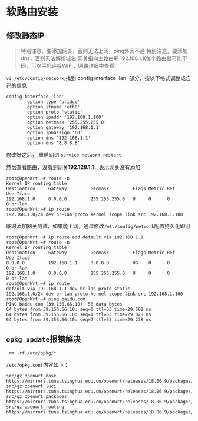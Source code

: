 # 软路由安装


## 修改静态IP
> 特别注意，要添加网关，否则无法上网，ping外网不通
> 特别注意，要添加dns，否则无法解析域名
> 网关指向主路由IP 192.168.1.1(每个路由器可能不同，可以手机连接WIFI，网络详细中查看)

`vi /etc/config/network`,找到 config interface 'lan' 部分，按以下格式调整成自己的信息

```shell
config interface 'lan'
        option type 'bridge'
        option ifname 'eth0'
        option proto 'static'
        option ipaddr '192.168.1.100'
        option netmask '255.255.255.0'
        option gateway '192.168.1.1'
        option ip6assign '60'
        option dns '192.168.1.1'
        option dns '8.8.8.8'
```

修改好之后， 重启网络 `service network restart`



然后查看路由，没看到网关**192.128.1.1**，表示网关没有添加

```shell
root@OpenWrt:~# route -n
Kernel IP routing table
Destination     Gateway         Genmask         Flags Metric Ref    Use Iface
192.168.1.0     0.0.0.0         255.255.255.0   U     0      0        0 br-lan
root@OpenWrt:~# ip route
192.168.1.0/24 dev br-lan proto kernel scope link src 192.168.1.100
```

临时添加网关测试，如果能上网，通过修改`/etc/config/network`配置持久化即可

```shell
root@OpenWrt:~# ip route add default via 192.168.1.1
root@OpenWrt:~# route -n
Kernel IP routing table
Destination     Gateway         Genmask         Flags Metric Ref    Use Iface
0.0.0.0         192.168.1.1     0.0.0.0         UG    0      0        0 br-lan
192.168.1.0     0.0.0.0         255.255.255.0   U     0      0        0 br-lan
root@OpenWrt:~# ip route
default via 192.168.1.1 dev br-lan proto static
192.168.1.0/24 dev br-lan proto kernel scope link src 192.168.1.100
root@OpenWrt:~# ping baidu.com
PING baidu.com (39.156.66.10): 56 data bytes
64 bytes from 39.156.66.10: seq=0 ttl=53 time=29.502 ms
64 bytes from 39.156.66.10: seq=1 ttl=53 time=29.328 ms
64 bytes from 39.156.66.10: seq=2 ttl=53 time=29.238 ms
```



## `opkg update`报错解决

```shell
 rm -rf /etc/opkg/*
```

`/etc/opkg.conf`内容如下：

```shell
src/gz openwrt_base https://mirrors.tuna.tsinghua.edu.cn/openwrt/releases/18.06.9/packages/x86_64/base
src/gz openwrt_luci https://mirrors.tuna.tsinghua.edu.cn/openwrt/releases/18.06.9/packages/x86_64/luci
src/gz openwrt_packages https://mirrors.tuna.tsinghua.edu.cn/openwrt/releases/18.06.9/packages/x86_64/packages
src/gz openwrt_routing https://mirrors.tuna.tsinghua.edu.cn/openwrt/releases/18.06.9/packages/x86_64/routing
```





